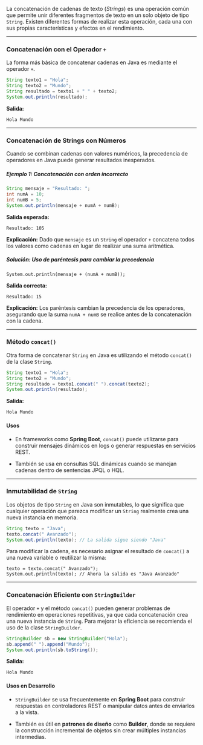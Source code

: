 
La concatenación de cadenas de texto (_Strings_) es una operación común que permite unir diferentes fragmentos de texto en un solo objeto de tipo `String`. Existen diferentes formas de realizar esta operación, cada una con sus propias características y efectos en el rendimiento.

---
### Concatenación con el Operador `+`
La forma más básica de concatenar cadenas en Java es mediante el operador `+`.

```java
String texto1 = "Hola";
String texto2 = "Mundo";
String resultado = texto1 + " " + texto2;
System.out.println(resultado);
```

**Salida:**

```
Hola Mundo
```

---
### Concatenación de Strings con Números
Cuando se combinan cadenas con valores numéricos, la precedencia de operadores en Java puede generar resultados inesperados.

##### Ejemplo 1: Concatenación con orden incorrecto

```java
String mensaje = "Resultado: ";
int numA = 10;
int numB = 5;
System.out.println(mensaje + numA + numB);
```

**Salida esperada:**

```
Resultado: 105
```

**Explicación:** Dado que `mensaje` es un `String` el operador `+` concatena todos los valores como cadenas en lugar de realizar una suma aritmética.

##### Solución: Uso de paréntesis para cambiar la precedencia

```
System.out.println(mensaje + (numA + numB));
```

**Salida correcta:**

```
Resultado: 15
```

**Explicación:** Los paréntesis cambian la precedencia de los operadores, asegurando que la suma `numA + numB` se realice antes de la concatenación con la cadena.

---
### Método `concat()`
Otra forma de concatenar `String` en Java es utilizando el método `concat()` de la clase `String`.

```java
String texto1 = "Hola";
String texto2 = "Mundo";
String resultado = texto1.concat(" ").concat(texto2);
System.out.println(resultado);
```

**Salida:**

```
Hola Mundo
```

#### Usos

- En frameworks como **Spring Boot**, `concat()` puede utilizarse para construir mensajes dinámicos en logs o generar respuestas en servicios REST.

- También se usa en consultas SQL dinámicas cuando se manejan cadenas dentro de sentencias JPQL o HQL.

---
### Inmutabilidad de `String`
Los objetos de tipo `String` en Java son inmutables, lo que significa que cualquier operación que parezca modificar un `String` realmente crea una nueva instancia en memoria.

```java
String texto = "Java";
texto.concat(" Avanzado");
System.out.println(texto); // La salida sigue siendo "Java"
```

Para modificar la cadena, es necesario asignar el resultado de `concat()` a una nueva variable o reutilizar la misma:

```
texto = texto.concat(" Avanzado");
System.out.println(texto); // Ahora la salida es "Java Avanzado"
```

---
### Concatenación Eficiente con `StringBuilder`

El operador `+` y el método `concat()` pueden generar problemas de rendimiento en operaciones repetitivas, ya que cada concatenación crea una nueva instancia de `String`. Para mejorar la eficiencia se recomienda el uso de la clase `StringBuilder`.

```java
StringBuilder sb = new StringBuilder("Hola");
sb.append(" ").append("Mundo");
System.out.println(sb.toString());
```

**Salida:**

```
Hola Mundo
```

#### Usos en Desarrollo

- `StringBuilder` se usa frecuentemente en **Spring Boot** para construir respuestas en controladores REST o manipular datos antes de enviarlos a la vista.

- También es útil en **patrones de diseño** como **Builder**, donde se requiere la construcción incremental de objetos sin crear múltiples instancias intermedias.
